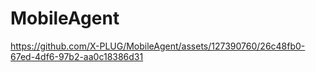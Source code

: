 # MobileAgent

https://github.com/X-PLUG/MobileAgent/assets/127390760/26c48fb0-67ed-4df6-97b2-aa0c18386d31

